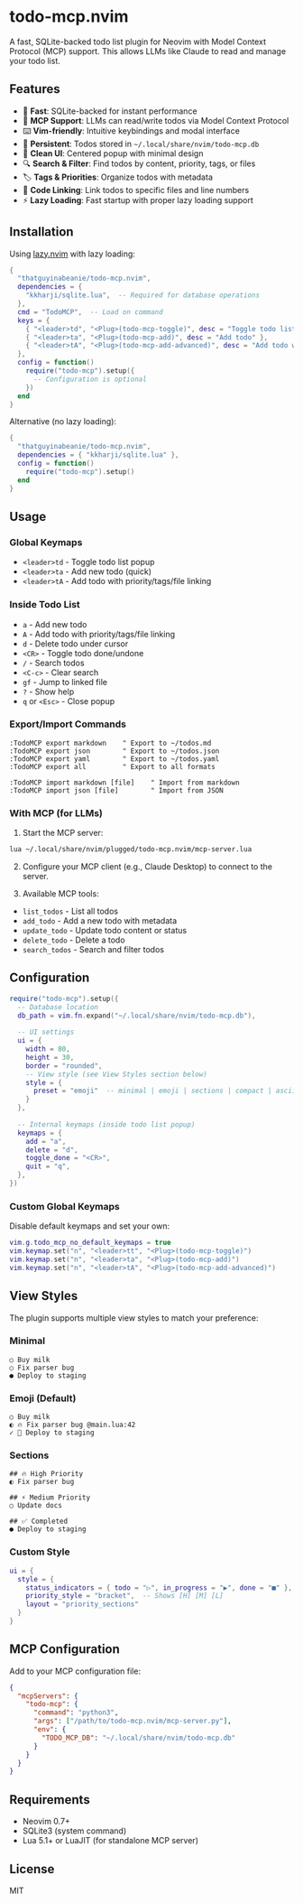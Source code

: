# todo-mcp.nvim

A fast, SQLite-backed todo list plugin for Neovim with Model Context Protocol (MCP) support. This allows LLMs like Claude to read and manage your todo list.

## Features

- 🚀 **Fast**: SQLite-backed for instant performance
- 🤖 **MCP Support**: LLMs can read/write todos via Model Context Protocol
- ⌨️ **Vim-friendly**: Intuitive keybindings and modal interface
- 💾 **Persistent**: Todos stored in `~/.local/share/nvim/todo-mcp.db`
- 🎨 **Clean UI**: Centered popup with minimal design
- 🔍 **Search & Filter**: Find todos by content, priority, tags, or files
- 🏷️ **Tags & Priorities**: Organize todos with metadata
- 🔗 **Code Linking**: Link todos to specific files and line numbers
- ⚡ **Lazy Loading**: Fast startup with proper lazy loading support

## Installation

Using [lazy.nvim](https://github.com/folke/lazy.nvim) with lazy loading:

```lua
{
  "thatguyinabeanie/todo-mcp.nvim",
  dependencies = {
    "kkharji/sqlite.lua",  -- Required for database operations
  },
  cmd = "TodoMCP",  -- Load on command
  keys = {
    { "<leader>td", "<Plug>(todo-mcp-toggle)", desc = "Toggle todo list" },
    { "<leader>ta", "<Plug>(todo-mcp-add)", desc = "Add todo" },
    { "<leader>tA", "<Plug>(todo-mcp-add-advanced)", desc = "Add todo with options" },
  },
  config = function()
    require("todo-mcp").setup({
      -- Configuration is optional
    })
  end
}
```

Alternative (no lazy loading):

```lua
{
  "thatguyinabeanie/todo-mcp.nvim",
  dependencies = { "kkharji/sqlite.lua" },
  config = function()
    require("todo-mcp").setup()
  end
}
```

## Usage

### Global Keymaps

- `<leader>td` - Toggle todo list popup
- `<leader>ta` - Add new todo (quick)
- `<leader>tA` - Add todo with priority/tags/file linking

### Inside Todo List

- `a` - Add new todo
- `A` - Add todo with priority/tags/file linking
- `d` - Delete todo under cursor  
- `<CR>` - Toggle todo done/undone
- `/` - Search todos
- `<C-c>` - Clear search
- `gf` - Jump to linked file
- `?` - Show help
- `q` or `<Esc>` - Close popup

### Export/Import Commands

```vim
:TodoMCP export markdown    " Export to ~/todos.md
:TodoMCP export json        " Export to ~/todos.json
:TodoMCP export yaml        " Export to ~/todos.yaml
:TodoMCP export all         " Export to all formats

:TodoMCP import markdown [file]    " Import from markdown
:TodoMCP import json [file]        " Import from JSON
```

### With MCP (for LLMs)

1. Start the MCP server:
```bash
lua ~/.local/share/nvim/plugged/todo-mcp.nvim/mcp-server.lua
```

2. Configure your MCP client (e.g., Claude Desktop) to connect to the server.

3. Available MCP tools:
- `list_todos` - List all todos
- `add_todo` - Add a new todo with metadata
- `update_todo` - Update todo content or status
- `delete_todo` - Delete a todo
- `search_todos` - Search and filter todos

## Configuration

```lua
require("todo-mcp").setup({
  -- Database location
  db_path = vim.fn.expand("~/.local/share/nvim/todo-mcp.db"),
  
  -- UI settings
  ui = {
    width = 80,
    height = 30,
    border = "rounded",
    -- View style (see View Styles section below)
    style = {
      preset = "emoji"  -- minimal | emoji | sections | compact | ascii
    }
  },
  
  -- Internal keymaps (inside todo list popup)
  keymaps = {
    add = "a",
    delete = "d", 
    toggle_done = "<CR>",
    quit = "q",
  },
})
```

### Custom Global Keymaps

Disable default keymaps and set your own:

```lua
vim.g.todo_mcp_no_default_keymaps = true
vim.keymap.set("n", "<leader>tt", "<Plug>(todo-mcp-toggle)")
vim.keymap.set("n", "<leader>ta", "<Plug>(todo-mcp-add)")
vim.keymap.set("n", "<leader>tA", "<Plug>(todo-mcp-add-advanced)")
```

## View Styles

The plugin supports multiple view styles to match your preference:

### Minimal
```
○ Buy milk
○ Fix parser bug
● Deploy to staging
```

### Emoji (Default)
```
○ Buy milk
◐ 🔥 Fix parser bug @main.lua:42
✓ 🚀 Deploy to staging
```

### Sections
```
## 🔥 High Priority
◐ Fix parser bug

## ⚡ Medium Priority  
○ Update docs

## ✅ Completed
● Deploy to staging
```

### Custom Style
```lua
ui = {
  style = {
    status_indicators = { todo = "▷", in_progress = "▶", done = "■" },
    priority_style = "bracket",  -- Shows [H] [M] [L]
    layout = "priority_sections"
  }
}
```

## MCP Configuration

Add to your MCP configuration file:

```json
{
  "mcpServers": {
    "todo-mcp": {
      "command": "python3",
      "args": ["/path/to/todo-mcp.nvim/mcp-server.py"],
      "env": {
        "TODO_MCP_DB": "~/.local/share/nvim/todo-mcp.db"
      }
    }
  }
}
```

## Requirements

- Neovim 0.7+
- SQLite3 (system command)
- Lua 5.1+ or LuaJIT (for standalone MCP server)

## License

MIT